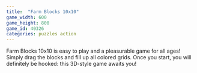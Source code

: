 ```yaml
---
title:  "Farm Blocks 10x10"
game_width: 600
game_height: 800
game_id: 40326
categories: puzzles action
---
```

Farm Blocks 10x10 is easy to play and a pleasurable game for all ages! Simply drag the blocks and fill up all colored grids. Once you start, you will definitely be hooked: this 3D-style game awaits you!
